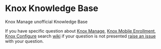# Knox Knowledge Base
Knox Manage unofficial Knowledge Base

If you have specific question about [Knox Manage](https://www.samsungknox.com/en/solutions/it-solutions/knox-manage), [Knox Mobile Enrollment](https://www.samsungknox.com/en/solutions/it-solutions/knox-mobile-enrollment), [Knox Configure](https://www.samsungknox.com/en/solutions/it-solutions/knox-configure) search [wiki](https://github.com/raiym/knox-knowledge-base/wiki) if your question is not presented [raise an issue](https://github.com/raiym/knox-knowledge-base/issues) with your question. 
